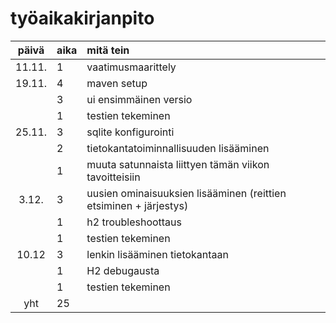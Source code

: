 # työaikakirjanpito

| päivä  | aika | mitä tein                                                         |
| :----: | :--- | :---------------------------------------------------------------- |
| 11.11. | 1    | vaatimusmaarittely                                                |
| 19.11. | 4    | maven setup                                                       |
|        | 3    | ui ensimmäinen versio                                             |
|        | 1    | testien tekeminen                                                 |
| 25.11. | 3    | sqlite konfigurointi                                              |
|        | 2    | tietokantatoiminnallisuuden lisääminen                            |
|        | 1    | muuta satunnaista liittyen tämän viikon tavoitteisiin             |
| 3.12.  | 3    | uusien ominaisuuksien lisääminen (reittien etsiminen + järjestys) |
|        | 1    | h2 troubleshoottaus                                               |
|        | 1    | testien tekeminen                                                 |
| 10.12  | 3    | lenkin lisääminen tietokantaan                                    |
|        | 1    | H2 debugausta                                                     |
|        | 1    | testien tekeminen                                                 |
|  yht   | 25   |                                                                   |
